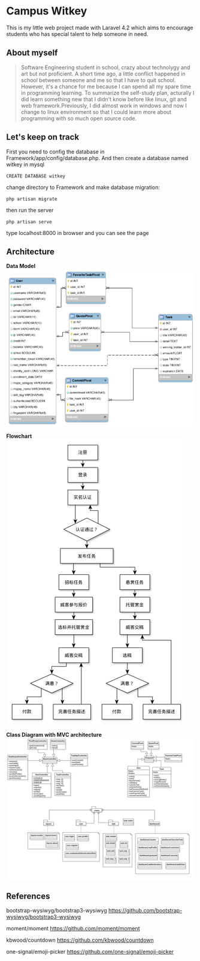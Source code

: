 Campus Witkey
=============

This is my little web project made with Laravel 4.2 which aims to encourage students who has special talent to help someone in need.

About myself
------------

> Software Engineering student in school, crazy about technolygy and art
> but not proficient. A short time ago, a little conflict happened in
> school between someone and me so that I have to  quit school.
> However, it's a chance for me because I can spend all my spare
> time in programming learning. To summarize the self-study plan,
> acturally I did learn something new that I didn't know before like
> linux, git and web framework.Previously, I did almost work in windows
> and now I change to linux environment so that I could learn more about
> programming with so much open source code.

Let's keep on track
-------------------
First you need to config the database in Framework/app/config/database.php.
And then create a database named witkey in mysql

    CREATE DATABASE witkey

change directory to Framework and make database migration:

    php artisan migrate

then run the server

    php artisan serve

type localhost:8000 in browser and you can see the page

Architecture
------------
**Data Model**
![Data Model][1]

**Flowchart**
![Flowchart][2]

**Class Diagram with MVC architecture**
![Class Diagram][3]


References
----------

bootstrap-wysiwyg/bootstrap3-wysiwyg
https://github.com/bootstrap-wysiwyg/bootstrap3-wysiwyg

moment/moment
https://github.com/moment/moment

kbwood/countdown
https://github.com/kbwood/countdown

one-signal/emoji-picker
https://github.com/one-signal/emoji-picker


  [1]: https://github.com/bytrix/witkey/raw/master/Diagram/DataModel/DataModel.png
  [2]: https://github.com/bytrix/witkey/raw/master/Diagram/Flowchart/Flowchart.png
  [3]: https://github.com/bytrix/witkey/raw/master/Diagram/ClassDiagram/ClassDiafram.jpg